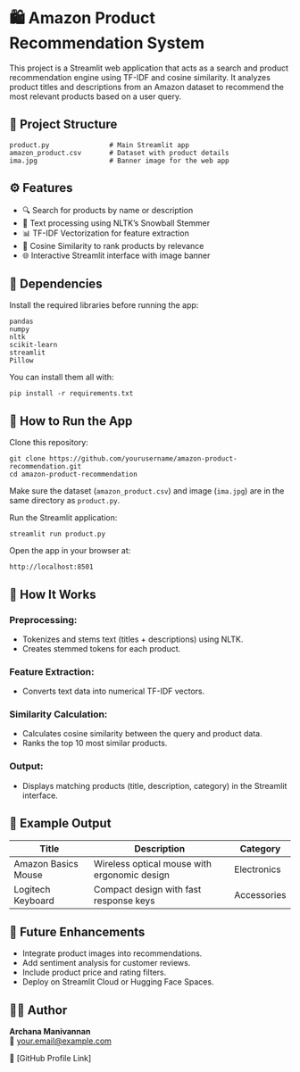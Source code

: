 # 🛍️ Amazon Product Recommendation System

This project is a Streamlit web application that acts as a search and product recommendation engine using TF-IDF and cosine similarity.
It analyzes product titles and descriptions from an Amazon dataset to recommend the most relevant products based on a user query.

## 📂 Project Structure
```
product.py               # Main Streamlit app
amazon_product.csv       # Dataset with product details
ima.jpg                  # Banner image for the web app
```

## ⚙️ Features

- 🔍 Search for products by name or description  
- 🧠 Text processing using NLTK’s Snowball Stemmer  
- 📊 TF-IDF Vectorization for feature extraction  
- 🤝 Cosine Similarity to rank products by relevance  
- 🌐 Interactive Streamlit interface with image banner  

## 🧾 Dependencies

Install the required libraries before running the app:

```
pandas
numpy
nltk
scikit-learn
streamlit
Pillow
```

You can install them all with:

```
pip install -r requirements.txt
```

## 🚀 How to Run the App

Clone this repository:

```
git clone https://github.com/yourusername/amazon-product-recommendation.git
cd amazon-product-recommendation
```

Make sure the dataset (`amazon_product.csv`) and image (`ima.jpg`) are in the same directory as `product.py`.

Run the Streamlit application:

```
streamlit run product.py
```

Open the app in your browser at:

```
http://localhost:8501
```

## 🧠 How It Works

### Preprocessing:
- Tokenizes and stems text (titles + descriptions) using NLTK.  
- Creates stemmed tokens for each product.

### Feature Extraction:
- Converts text data into numerical TF-IDF vectors.

### Similarity Calculation:
- Calculates cosine similarity between the query and product data.  
- Ranks the top 10 most similar products.

### Output:
- Displays matching products (title, description, category) in the Streamlit interface.

## 🧩 Example Output

| Title | Description | Category |
|-------|--------------|----------|
| Amazon Basics Mouse | Wireless optical mouse with ergonomic design | Electronics |
| Logitech Keyboard | Compact design with fast response keys | Accessories |

## 🧱 Future Enhancements

- Integrate product images into recommendations.  
- Add sentiment analysis for customer reviews.  
- Include product price and rating filters.  
- Deploy on Streamlit Cloud or Hugging Face Spaces.

## 👩‍💻 Author

**Archana Manivannan**  
📧 your.email@example.com  

🔗 [GitHub Profile Link]
